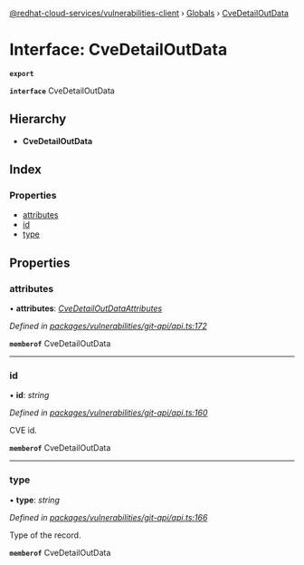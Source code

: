 [@redhat-cloud-services/vulnerabilities-client](../README.md) › [Globals](../globals.md) › [CveDetailOutData](cvedetailoutdata.md)

# Interface: CveDetailOutData

**`export`** 

**`interface`** CveDetailOutData

## Hierarchy

* **CveDetailOutData**

## Index

### Properties

* [attributes](cvedetailoutdata.md#attributes)
* [id](cvedetailoutdata.md#id)
* [type](cvedetailoutdata.md#type)

## Properties

###  attributes

• **attributes**: *[CveDetailOutDataAttributes](cvedetailoutdataattributes.md)*

*Defined in [packages/vulnerabilities/git-api/api.ts:172](https://github.com/Hyperkid123/javascript-clients/blob/master/packages/vulnerabilities/git-api/api.ts#L172)*

**`memberof`** CveDetailOutData

___

###  id

• **id**: *string*

*Defined in [packages/vulnerabilities/git-api/api.ts:160](https://github.com/Hyperkid123/javascript-clients/blob/master/packages/vulnerabilities/git-api/api.ts#L160)*

CVE id.

**`memberof`** CveDetailOutData

___

###  type

• **type**: *string*

*Defined in [packages/vulnerabilities/git-api/api.ts:166](https://github.com/Hyperkid123/javascript-clients/blob/master/packages/vulnerabilities/git-api/api.ts#L166)*

Type of the record.

**`memberof`** CveDetailOutData
